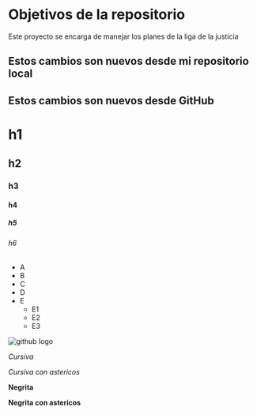 # Objetivos de la repositorio

Este proyecto se encarga de manejar los planes de la liga de la justicia


## Estos cambios son nuevos desde mi repositorio local
## Estos cambios son nuevos desde GitHub


# h1
## h2
### h3
#### h4
##### h5
###### h6

* A
* B
* C
* D
* E
  * E1
  * E2
  * E3
  
![github logo](https://revistabyte.es/wp-content/uploads/2018/06/github-octocat.jpg)

_Cursiva_

*Cursiva con astericos*

__Negrita__

**Negrita con astericos**
